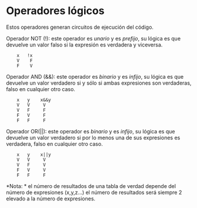 # Operadores lógicos

Estos operadores generan circuitos de ejecución 
del código.

Operador NOT (!): este operador es *unario* y es 
*prefijo*, su lógica es que devuelve un valor 
falso si la expresión es verdadera y viceversa.

```
    x   !x
    V    F
    F    V
```

Operador AND (&&): este operador es *binario* y es
*infijo*, su lógica es que devuelve un valor
verdadero si y sólo si ambas expresiones son 
verdaderas, falso en cualquier otro caso.

```
    x   y    x&&y
    V   V     V
    V   F     F
    F   V     F
    F   F     F
```

Operador OR(||): este operador es *binario* y es
*infijo*, su lógica es que devuelve un valor
verdadero si por lo menos una de sus expresiones 
es verdadera, falso en cualquier otro caso.

```
    x   y    x||y
    V   V     V
    V   F     V     
    F   V     V
    F   F     F
```

*Nota: * el número de resultados de una tabla
de verdad depende del número de expresiones (x,y,z...)
el número de resultados será siempre 2 elevado 
a la número de expresiones.


